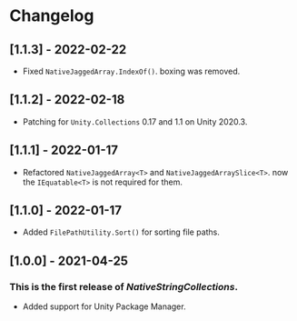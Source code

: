 # Changelog

## [1.1.3] - 2022-02-22
- Fixed `NativeJaggedArray.IndexOf()`. boxing was removed.

## [1.1.2] - 2022-02-18
- Patching for `Unity.Collections` 0.17 and 1.1 on Unity 2020.3.

## [1.1.1] - 2022-01-17
- Refactored `NativeJaggedArray<T>` and `NativeJaggedArraySlice<T>`. now the `IEquatable<T>` is not required for them.

## [1.1.0] - 2022-01-17
- Added `FilePathUtility.Sort()` for sorting file paths.

## [1.0.0] - 2021-04-25
### This is the first release of *NativeStringCollections*.
- Added support for Unity Package Manager.
